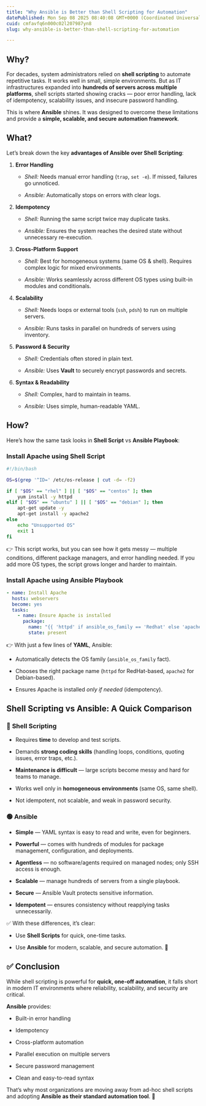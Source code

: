 ```yaml
---
title: "Why Ansible is Better than Shell Scripting for Automation"
datePublished: Mon Sep 08 2025 08:40:08 GMT+0000 (Coordinated Universal Time)
cuid: cmfavfq6n000c02l207987yn8
slug: why-ansible-is-better-than-shell-scripting-for-automation

---
```


## **Why?**

For decades, system administrators relied on **shell scripting** to automate repetitive tasks. It works well in small, simple environments. But as IT infrastructures expanded into **hundreds of servers across multiple platforms**, shell scripts started showing cracks — poor error handling, lack of idempotency, scalability issues, and insecure password handling.

This is where **Ansible** shines. It was designed to overcome these limitations and provide a **simple, scalable, and secure automation framework**.

## **What?**

Let’s break down the key **advantages of Ansible over Shell Scripting**:

1. **Error Handling**
    
    * *Shell:* Needs manual error handling (`trap`, `set -e`). If missed, failures go unnoticed.
        
    * *Ansible:* Automatically stops on errors with clear logs.
        
2. **Idempotency**
    
    * *Shell:* Running the same script twice may duplicate tasks.
        
    * *Ansible:* Ensures the system reaches the desired state without unnecessary re-execution.
        
3. **Cross-Platform Support**
    
    * *Shell:* Best for homogeneous systems (same OS & shell). Requires complex logic for mixed environments.
        
    * *Ansible:* Works seamlessly across different OS types using built-in modules and conditionals.
        
4. **Scalability**
    
    * *Shell:* Needs loops or external tools (`ssh`, `pdsh`) to run on multiple servers.
        
    * *Ansible:* Runs tasks in parallel on hundreds of servers using inventory.
        
5. **Password & Security**
    
    * *Shell:* Credentials often stored in plain text.
        
    * *Ansible:* Uses **Vault** to securely encrypt passwords and secrets.
        
6. **Syntax & Readability**
    
    * *Shell:* Complex, hard to maintain in teams.
        
    * *Ansible:* Uses simple, human-readable YAML.
        

## **How?**

Here’s how the same task looks in **Shell Script** vs **Ansible Playbook**:

### Install Apache using Shell Script

```bash
#!/bin/bash

OS=$(grep '^ID=' /etc/os-release | cut -d= -f2)

if [ "$OS" == "rhel" ] || [ "$OS" == "centos" ]; then
    yum install -y httpd
elif [ "$OS" == "ubuntu" ] || [ "$OS" == "debian" ]; then
    apt-get update -y
    apt-get install -y apache2
else
    echo "Unsupported OS"
    exit 1
fi
```

👉 This script works, but you can see how it gets messy — multiple conditions, different package managers, and error handling needed. If you add more OS types, the script grows longer and harder to maintain.

### Install Apache using Ansible Playbook

```yaml
- name: Install Apache
  hosts: webservers
  become: yes
  tasks:
    - name: Ensure Apache is installed
      package:
        name: "{{ 'httpd' if ansible_os_family == 'Redhat' else 'apache2'}}"
        state: present
```

👉 With just a few lines of **YAML**, Ansible:

* Automatically detects the OS family (`ansible_os_family` fact).
    
* Chooses the right package name (`httpd` for RedHat-based, `apache2` for Debian-based).
    
* Ensures Apache is installed *only if needed* (idempotency).
    

## **Shell Scripting vs Ansible: A Quick Comparison**

### 🔴 **Shell Scripting**

* Requires **time** to develop and test scripts.
    
* Demands **strong coding skills** (handling loops, conditions, quoting issues, error traps, etc.).
    
* **Maintenance is difficult** — large scripts become messy and hard for teams to manage.
    
* Works well only in **homogeneous environments** (same OS, same shell).
    
* Not idempotent, not scalable, and weak in password security.
    

### 🟢 **Ansible**

* **Simple** — YAML syntax is easy to read and write, even for beginners.
    
* **Powerful** — comes with hundreds of modules for package management, configuration, and deployments.
    
* **Agentless** — no software/agents required on managed nodes; only SSH access is enough.
    
* **Scalable** — manage hundreds of servers from a single playbook.
    
* **Secure** — Ansible Vault protects sensitive information.
    
* **Idempotent** — ensures consistency without reapplying tasks unnecessarily.
    

✅ With these differences, it’s clear:

* Use **Shell Scripts** for quick, one-time tasks.
    
* Use **Ansible** for modern, scalable, and secure automation. 🚀
    

## ✅ **Conclusion**

While shell scripting is powerful for **quick, one-off automation**, it falls short in modern IT environments where reliability, scalability, and security are critical.

**Ansible** provides:

* Built-in error handling
    
* Idempotency
    
* Cross-platform automation
    
* Parallel execution on multiple servers
    
* Secure password management
    
* Clean and easy-to-read syntax
    

That’s why most organizations are moving away from ad-hoc shell scripts and adopting **Ansible as their standard automation tool**. 🚀
